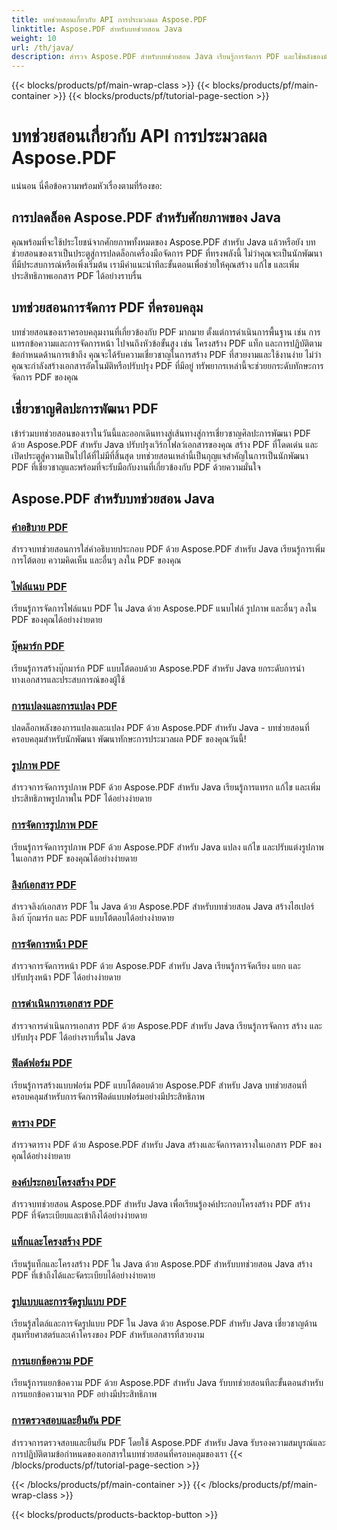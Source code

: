 ```yaml
---
title: บทช่วยสอนเกี่ยวกับ API การประมวลผล Aspose.PDF
linktitle: Aspose.PDF สำหรับบทช่วยสอน Java
weight: 10
url: /th/java/
description: สำรวจ Aspose.PDF สำหรับบทช่วยสอน Java เรียนรู้การจัดการ PDF และใช้พลังของมันเพื่อสร้าง แก้ไข และเพิ่มประสิทธิภาพ PDF ได้อย่างราบรื่น
---
```


{{< blocks/products/pf/main-wrap-class >}}
{{< blocks/products/pf/main-container >}}
{{< blocks/products/pf/tutorial-page-section >}}

# บทช่วยสอนเกี่ยวกับ API การประมวลผล Aspose.PDF

แน่นอน นี่คือข้อความพร้อมหัวเรื่องตามที่ร้องขอ:

## การปลดล็อค Aspose.PDF สำหรับศักยภาพของ Java

คุณพร้อมที่จะใช้ประโยชน์จากศักยภาพทั้งหมดของ Aspose.PDF สำหรับ Java แล้วหรือยัง บทช่วยสอนของเราเป็นประตูสู่การปลดล็อกเครื่องมือจัดการ PDF ที่ทรงพลังนี้ ไม่ว่าคุณจะเป็นนักพัฒนาที่มีประสบการณ์หรือเพิ่งเริ่มต้น เรามีคำแนะนำทีละขั้นตอนเพื่อช่วยให้คุณสร้าง แก้ไข และเพิ่มประสิทธิภาพเอกสาร PDF ได้อย่างราบรื่น

## บทช่วยสอนการจัดการ PDF ที่ครอบคลุม

บทช่วยสอนของเราครอบคลุมงานที่เกี่ยวข้องกับ PDF มากมาย ตั้งแต่การดำเนินการพื้นฐาน เช่น การแทรกข้อความและการจัดการหน้า ไปจนถึงหัวข้อขั้นสูง เช่น โครงสร้าง PDF แท็ก และการปฏิบัติตามข้อกำหนดด้านการเข้าถึง คุณจะได้รับความเชี่ยวชาญในการสร้าง PDF ที่สวยงามและใช้งานง่าย ไม่ว่าคุณจะกำลังสร้างเอกสารอัตโนมัติหรือปรับปรุง PDF ที่มีอยู่ ทรัพยากรเหล่านี้จะช่วยยกระดับทักษะการจัดการ PDF ของคุณ

## เชี่ยวชาญศิลปะการพัฒนา PDF

เข้าร่วมบทช่วยสอนของเราในวันนี้และออกเดินทางสู่เส้นทางสู่การเชี่ยวชาญศิลปะการพัฒนา PDF ด้วย Aspose.PDF สำหรับ Java ปรับปรุงเวิร์กโฟลว์เอกสารของคุณ สร้าง PDF ที่โดดเด่น และเปิดประตูสู่ความเป็นไปได้ที่ไม่มีที่สิ้นสุด บทช่วยสอนเหล่านี้เป็นกุญแจสำคัญในการเป็นนักพัฒนา PDF ที่เชี่ยวชาญและพร้อมที่จะรับมือกับงานที่เกี่ยวข้องกับ PDF ด้วยความมั่นใจ

## Aspose.PDF สำหรับบทช่วยสอน Java

### [คำอธิบาย PDF](./pdf-annotations/)
สำรวจบทช่วยสอนการใส่คำอธิบายประกอบ PDF ด้วย Aspose.PDF สำหรับ Java เรียนรู้การเพิ่มการโต้ตอบ ความคิดเห็น และอื่นๆ ลงใน PDF ของคุณ
### [ไฟล์แนบ PDF](./pdf-attachments/)
เรียนรู้การจัดการไฟล์แนบ PDF ใน Java ด้วย Aspose.PDF แนบไฟล์ รูปภาพ และอื่นๆ ลงใน PDF ของคุณได้อย่างง่ายดาย
### [บุ๊คมาร์ก PDF](./pdf-bookmarks/)
เรียนรู้การสร้างบุ๊กมาร์ก PDF แบบโต้ตอบด้วย Aspose.PDF สำหรับ Java ยกระดับการนำทางเอกสารและประสบการณ์ของผู้ใช้
### [การแปลงและการแปลง PDF](./pdf-conversion-transformation/)
ปลดล็อกพลังของการแปลงและแปลง PDF ด้วย Aspose.PDF สำหรับ Java - บทช่วยสอนที่ครอบคลุมสำหรับนักพัฒนา พัฒนาทักษะการประมวลผล PDF ของคุณวันนี้!
### [รูปภาพ PDF](./pdf-images/)
สำรวจการจัดการรูปภาพ PDF ด้วย Aspose.PDF สำหรับ Java เรียนรู้การแทรก แก้ไข และเพิ่มประสิทธิภาพรูปภาพใน PDF ได้อย่างง่ายดาย
### [การจัดการรูปภาพ PDF](./pdf-image-manipulation/)
เรียนรู้การจัดการรูปภาพ PDF ด้วย Aspose.PDF สำหรับ Java แปลง แก้ไข และปรับแต่งรูปภาพในเอกสาร PDF ของคุณได้อย่างง่ายดาย
### [ลิงก์เอกสาร PDF](./pdf-document-links/)
สำรวจลิงก์เอกสาร PDF ใน Java ด้วย Aspose.PDF สำหรับบทช่วยสอน Java สร้างไฮเปอร์ลิงก์ บุ๊กมาร์ก และ PDF แบบโต้ตอบได้อย่างง่ายดาย
### [การจัดการหน้า PDF](./pdf-page-manipulation/)
สำรวจการจัดการหน้า PDF ด้วย Aspose.PDF สำหรับ Java เรียนรู้การจัดเรียง แยก และปรับปรุงหน้า PDF ได้อย่างง่ายดาย
### [การดำเนินการเอกสาร PDF](./pdf-document-operations/)
สำรวจการดำเนินการเอกสาร PDF ด้วย Aspose.PDF สำหรับ Java เรียนรู้การจัดการ สร้าง และปรับปรุง PDF ได้อย่างราบรื่นใน Java
### [ฟิลด์ฟอร์ม PDF](./pdf-form-fields/)
เรียนรู้การสร้างแบบฟอร์ม PDF แบบโต้ตอบด้วย Aspose.PDF สำหรับ Java บทช่วยสอนที่ครอบคลุมสำหรับการจัดการฟิลด์แบบฟอร์มอย่างมีประสิทธิภาพ
### [ตาราง PDF](./pdf-tables/)
สำรวจตาราง PDF ด้วย Aspose.PDF สำหรับ Java สร้างและจัดการตารางในเอกสาร PDF ของคุณได้อย่างง่ายดาย 
### [องค์ประกอบโครงสร้าง PDF](./pdf-structure-elements/)
สำรวจบทช่วยสอน Aspose.PDF สำหรับ Java เพื่อเรียนรู้องค์ประกอบโครงสร้าง PDF สร้าง PDF ที่จัดระเบียบและเข้าถึงได้อย่างง่ายดาย
### [แท็กและโครงสร้าง PDF](./pdf-tags-and-structure/)
เรียนรู้แท็กและโครงสร้าง PDF ใน Java ด้วย Aspose.PDF สำหรับบทช่วยสอน Java สร้าง PDF ที่เข้าถึงได้และจัดระเบียบได้อย่างง่ายดาย
### [รูปแบบและการจัดรูปแบบ PDF](./pdf-styles-and-formatting/)
เรียนรู้สไตล์และการจัดรูปแบบ PDF ใน Java ด้วย Aspose.PDF สำหรับ Java เชี่ยวชาญด้านสุนทรียศาสตร์และเค้าโครงของ PDF สำหรับเอกสารที่สวยงาม
### [การแยกข้อความ PDF](./pdf-text-extraction/)
เรียนรู้การแยกข้อความ PDF ด้วย Aspose.PDF สำหรับ Java รับบทช่วยสอนทีละขั้นตอนสำหรับการแยกข้อความจาก PDF อย่างมีประสิทธิภาพ
### [การตรวจสอบและยืนยัน PDF](./pdf-validation-and-verification/)
สำรวจการตรวจสอบและยืนยัน PDF โดยใช้ Aspose.PDF สำหรับ Java รับรองความสมบูรณ์และการปฏิบัติตามข้อกำหนดของเอกสารในบทช่วยสอนที่ครอบคลุมของเรา
{{< /blocks/products/pf/tutorial-page-section >}}

{{< /blocks/products/pf/main-container >}}
{{< /blocks/products/pf/main-wrap-class >}}

{{< blocks/products/products-backtop-button >}}
